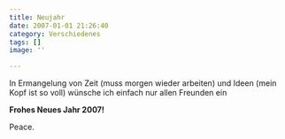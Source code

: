 ```yaml
---
title: Neujahr
date: 2007-01-01 21:26:40
category: Verschiedenes
tags: []
image: ''

---
```


In Ermangelung von Zeit (muss morgen wieder arbeiten) und Ideen (mein Kopf ist so voll) wünsche ich einfach nur allen Freunden ein  

  

**Frohes Neues Jahr 2007!**  

  

Peace.
